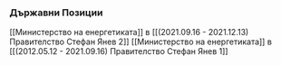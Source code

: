 ### Държавни Позиции
[[Министерство на енергетиката]] в [[(2021.09.16 - 2021.12.13) Правителство Стефан Янев 2]]
[[Министерство на енергетиката]] в [[(2012.05.12 - 2021.09.16) Правителство Стефан Янев 1]]